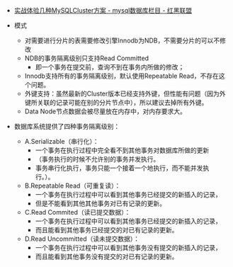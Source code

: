 
* [实战体验几种MySQLCluster方案 - mysql数据库栏目 - 红黑联盟 ](https://www.2cto.com/database/201504/387166.html)

* 模式
  * 对需要进行分片的表需要修改引擎Innodb为NDB，不需要分片的可以不修改
  * NDB的事务隔离级别只支持Read Committed
    * 即一个事务在提交前，查询不到在事务内所做的修改；
  * Innodb支持所有的事务隔离级别，默认使用Repeatable Read，不存在这个问题。
  * 外键支持：虽然最新的Cluster版本已经支持外键，但性能有问题（因为外键所关联的记录可能在别的分片节点中），所以建议去掉所有外键。
  * Data Node节点数据会被尽量放在内存中，对内存要求大。
* 数据库系统提供了四种事务隔离级别：
  * A.Serializable（串行化）：
    * 一个事务在执行过程中完全看不到其他事务对数据库所做的更新
    * （事务执行的时候不允许别的事务并发执行。
    * 事务串行化执行，事务只能一个接着一个地执行，而不能并发执行。）。
  * B.Repeatable Read（可重复读）：
    * 一个事务在执行过程中可以看到其他事务已经提交的新插入的记录，
    * 但是不能看到其他其他事务对已有记录的更新。
  * C.Read Commited（读已提交数据）：
    * 一个事务在执行过程中可以看到其他事务已经提交的新插入的记录，
    * 而且能看到其他事务已经提交的对已有记录的更新。
  * D.Read Uncommitted（读未提交数据）：
    * 一个事务在执行过程中可以看到其他事务没有提交的新插入的记录，
    * 而且能看到其他事务没有提交的对已有记录的更新。